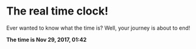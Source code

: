 # The real time clock!

Ever wanted to know what the time is? Well, your journey is about to end!

**The time is Nov 29, 2017, 01:42**
